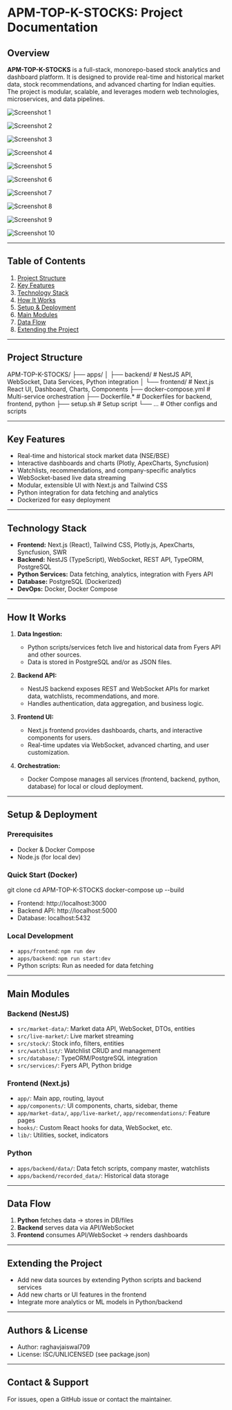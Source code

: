 # APM-TOP-K-STOCKS: Project Documentation

## Overview

**APM-TOP-K-STOCKS** is a full-stack, monorepo-based stock analytics and dashboard platform. It is designed to provide real-time and historical market data, stock recommendations, and advanced charting for Indian equities. The project is modular, scalable, and leverages modern web technologies, microservices, and data pipelines.

![Screenshot 1](https://ik.imagekit.io/b8csj3eex/images/Hybrid/Screenshot%202025-08-13%20211551.png?updatedAt=1755100332331)

![Screenshot 2](https://ik.imagekit.io/b8csj3eex/images/Hybrid/Screenshot%202025-08-13%20211757.png?updatedAt=1755100332419)

![Screenshot 3](https://ik.imagekit.io/b8csj3eex/images/Hybrid/Screenshot%202025-08-06%20231046.png?updatedAt=1755100332610)

![Screenshot 4](https://ik.imagekit.io/b8csj3eex/images/Hybrid/Screenshot%202025-08-13%20211830.png?updatedAt=1755100333455)

![Screenshot 5](https://ik.imagekit.io/b8csj3eex/images/Hybrid/Screenshot%202025-08-13%20211600.png?updatedAt=1755100332025)

![Screenshot 6](https://ik.imagekit.io/b8csj3eex/images/Hybrid/Screenshot%202025-08-13%20211707.png?updatedAt=1755100332006)

![Screenshot 7](https://ik.imagekit.io/b8csj3eex/images/Hybrid/1.jpg?updatedAt=1755100331771)

![Screenshot 8](https://ik.imagekit.io/b8csj3eex/images/Hybrid/Screenshot%202025-07-23%20212002.png?updatedAt=1755100331172)

![Screenshot 9](https://ik.imagekit.io/b8csj3eex/images/Hybrid/Screenshot%202025-08-13%20211910.png?updatedAt=1755100337060)

![Screenshot 10](https://ik.imagekit.io/b8csj3eex/images/Hybrid/Screenshot%202025-08-13%20211921.png?updatedAt=1755100337154)

---

## Table of Contents
1. [Project Structure](#project-structure)
2. [Key Features](#key-features)
3. [Technology Stack](#technology-stack)
4. [How It Works](#how-it-works)
5. [Setup & Deployment](#setup--deployment)
6. [Main Modules](#main-modules)
7. [Data Flow](#data-flow)
8. [Extending the Project](#extending-the-project)

---

## Project Structure


APM-TOP-K-STOCKS/
├── apps/
│   ├── backend/         # NestJS API, WebSocket, Data Services, Python integration
│   └── frontend/        # Next.js React UI, Dashboard, Charts, Components
├── docker-compose.yml   # Multi-service orchestration
├── Dockerfile.*         # Dockerfiles for backend, frontend, python
├── setup.sh             # Setup script
└── ...                  # Other configs and scripts


---

## Key Features
- Real-time and historical stock market data (NSE/BSE)
- Interactive dashboards and charts (Plotly, ApexCharts, Syncfusion)
- Watchlists, recommendations, and company-specific analytics
- WebSocket-based live data streaming
- Modular, extensible UI with Next.js and Tailwind CSS
- Python integration for data fetching and analytics
- Dockerized for easy deployment

---

## Technology Stack
- **Frontend:** Next.js (React), Tailwind CSS, Plotly.js, ApexCharts, Syncfusion, SWR
- **Backend:** NestJS (TypeScript), WebSocket, REST API, TypeORM, PostgreSQL
- **Python Services:** Data fetching, analytics, integration with Fyers API
- **Database:** PostgreSQL (Dockerized)
- **DevOps:** Docker, Docker Compose

---

## How It Works

1. **Data Ingestion:**
   - Python scripts/services fetch live and historical data from Fyers API and other sources.
   - Data is stored in PostgreSQL and/or as JSON files.

2. **Backend API:**
   - NestJS backend exposes REST and WebSocket APIs for market data, watchlists, recommendations, and more.
   - Handles authentication, data aggregation, and business logic.

3. **Frontend UI:**
   - Next.js frontend provides dashboards, charts, and interactive components for users.
   - Real-time updates via WebSocket, advanced charting, and user customization.

4. **Orchestration:**
   - Docker Compose manages all services (frontend, backend, python, database) for local or cloud deployment.

---

## Setup & Deployment

### Prerequisites
- Docker & Docker Compose
- Node.js (for local dev)

### Quick Start (Docker)

git clone 
cd APM-TOP-K-STOCKS
docker-compose up --build

- Frontend: http://localhost:3000
- Backend API: http://localhost:5000
- Database: localhost:5432

### Local Development
- `apps/frontend`: `npm run dev`
- `apps/backend`: `npm run start:dev`
- Python scripts: Run as needed for data fetching

---

## Main Modules

### Backend (NestJS)
- `src/market-data/`: Market data API, WebSocket, DTOs, entities
- `src/live-market/`: Live market streaming
- `src/stock/`: Stock info, filters, entities
- `src/watchlist/`: Watchlist CRUD and management
- `src/database/`: TypeORM/PostgreSQL integration
- `src/services/`: Fyers API, Python bridge

### Frontend (Next.js)
- `app/`: Main app, routing, layout
- `app/components/`: UI components, charts, sidebar, theme
- `app/market-data/`, `app/live-market/`, `app/recommendations/`: Feature pages
- `hooks/`: Custom React hooks for data, WebSocket, etc.
- `lib/`: Utilities, socket, indicators

### Python
- `apps/backend/data/`: Data fetch scripts, company master, watchlists
- `apps/backend/recorded_data/`: Historical data storage

---

## Data Flow
1. **Python** fetches data → stores in DB/files
2. **Backend** serves data via API/WebSocket
3. **Frontend** consumes API/WebSocket → renders dashboards

---

## Extending the Project
- Add new data sources by extending Python scripts and backend services
- Add new charts or UI features in the frontend
- Integrate more analytics or ML models in Python/backend

---

## Authors & License
- Author: raghavjaiswal709
- License: ISC/UNLICENSED (see package.json)

---

## Contact & Support
For issues, open a GitHub issue or contact the maintainer.
```
